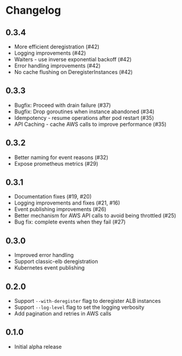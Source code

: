 # Changelog

## 0.3.4

+ More efficient deregistration (#42)
+ Logging improvements (#42)
+ Waiters - use inverse exponential backoff (#42)
+ Error handling improvements (#42)
+ No cache flushing on DeregisterInstances (#42)

## 0.3.3

+ Bugfix: Proceed with drain failure (#37)
+ Bugfix: Drop goroutines when instance abandoned (#34)
+ Idempotency - resume operations after pod restart (#35)
+ API Caching - cache AWS calls to improve performance (#35)

## 0.3.2

+ Better naming for event reasons (#32)
+ Expose prometheus metrics (#29)

## 0.3.1

+ Documentation fixes (#19, #20)
+ Logging improvements and fixes (#21, #16)
+ Event publishing improvements (#26)
+ Better mechanism for AWS API calls to avoid being throttled (#25)
+ Bug fix: complete events when they fail (#27)

## 0.3.0

+ Improved error handling
+ Support classic-elb deregistration
+ Kubernetes event publishing

## 0.2.0

+ Support `--with-deregister` flag to deregister ALB instances
+ Support `--log-level` flag to set the logging verbosity
+ Add pagination and retries in AWS calls

## 0.1.0

+ Initial alpha release
